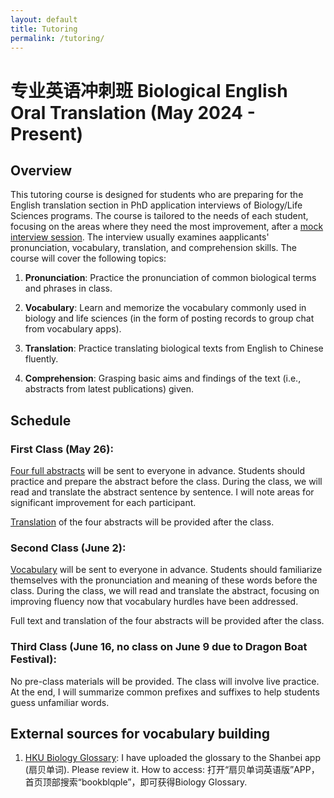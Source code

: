 ```yaml
---
layout: default
title: Tutoring
permalink: /tutoring/
---
```


# 专业英语冲刺班 Biological English Oral Translation (May 2024 - Present)

## Overview

This tutoring course is designed for students who are preparing for the English translation section in PhD application interviews of Biology/Life Sciences programs. The course is tailored to the needs of each student, focusing on the areas where they need the most improvement, after a [mock interview session](/assets/download_files/After_mock_interview_WJY.pdf). The interview usually examines aapplicants' pronunciation, vocabulary, translation, and comprehension skills. The course will cover the following topics:

1. **Pronunciation**: Practice the pronunciation of common biological terms and phrases in class.

2. **Vocabulary**: Learn and memorize the vocabulary commonly used in biology and life sciences (in the form of posting records to group chat from vocabulary apps).

3. **Translation**: Practice translating biological texts from English to Chinese fluently.

4. **Comprehension**: Grasping basic aims and findings of the text (i.e., abstracts from latest publications) given.

## Schedule

### First Class (May 26):

[Four full abstracts](/assets/download_files/L1.pdf) will be sent to everyone in advance. Students should practice and prepare the abstract before the class. During the class, we will read and translate the abstract sentence by sentence. I will note areas for significant improvement for each participant.

[Translation](/assets/download_files/L1_CN.pdf) of the four abstracts will be provided after the class.

### Second Class (June 2):

[Vocabulary](/assets/download_files/L2-Glossary.pdf) will be sent to everyone in advance. Students should familiarize themselves with the pronunciation and meaning of these words before the class. During the class, we will read and translate the abstract, focusing on improving fluency now that vocabulary hurdles have been addressed.

Full text and translation of the four abstracts will be provided after the class.

### Third Class (June 16, no class on June 9 due to Dragon Boat Festival):

No pre-class materials will be provided. The class will involve live practice. At the end, I will summarize common prefixes and suffixes to help students guess unfamiliar words.

## External sources for vocabulary building

1. [HKU Biology Glossary](http://www.cmi.hku.hk/Ref/Glossary/Bio/z.htm): I have uploaded the glossary to the Shanbei app (扇贝单词). Please review it. How to access: 打开“扇贝单词英语版”APP，首页顶部搜索“bookblqple”，即可获得Biology Glossary.
